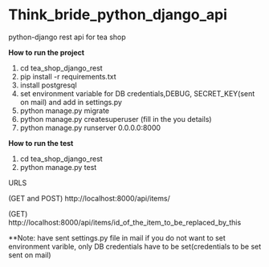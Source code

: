 # Think_bride_python_django_api

python-django rest api for tea shop

**How to run the project**

1) cd tea_shop_django_rest
2) pip install -r requirements.txt
3) install postgresql
4) set environment variable for DB credentials,DEBUG, SECRET_KEY(sent on mail) and add in settings.py
5) python manage.py migrate
6) python manage.py createsuperuser (fill in the you details)
6) python manage.py runserver 0.0.0.0:8000

**How to run the test**

1) cd tea_shop_django_rest
2) python manage.py test

URLS

(GET and POST) http://localhost:8000/api/items/

(GET) http://localhost:8000/api/items/id_of_the_item_to_be_replaced_by_this
  
  **Note: have sent settings.py file in mail if you do not want to set environment varible, only DB credentials have to be set(credentials to be set sent on mail)
